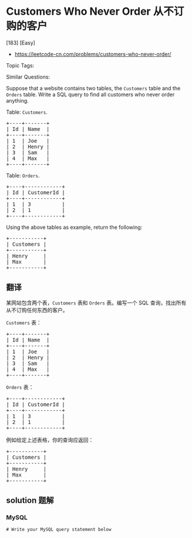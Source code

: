 # Customers Who Never Order 从不订购的客户

[183] [Easy]

- https://leetcode-cn.com/problems/customers-who-never-order/

Topic Tags:

Similar Questions:

Suppose that a website contains two tables, the `Customers` table and the `Orders` table. Write a SQL query to find all customers who never order anything.

Table: `Customers`.

<pre>+----+-------+
| Id | Name  |
+----+-------+
| 1  | Joe   |
| 2  | Henry |
| 3  | Sam   |
| 4  | Max   |
+----+-------+
</pre>

Table: `Orders`.

<pre>+----+------------+
| Id | CustomerId |
+----+------------+
| 1  | 3          |
| 2  | 1          |
+----+------------+
</pre>

Using the above tables as example, return the following:

<pre>+-----------+
| Customers |
+-----------+
| Henry     |
| Max       |
+-----------+
</pre>

## 翻译

某网站包含两个表，`Customers` 表和 `Orders` 表。编写一个 SQL 查询，找出所有从不订购任何东西的客户。

`Customers` 表：

<pre>+----+-------+
| Id | Name  |
+----+-------+
| 1  | Joe   |
| 2  | Henry |
| 3  | Sam   |
| 4  | Max   |
+----+-------+
</pre>

`Orders` 表：

<pre>+----+------------+
| Id | CustomerId |
+----+------------+
| 1  | 3          |
| 2  | 1          |
+----+------------+
</pre>

例如给定上述表格，你的查询应返回：

<pre>+-----------+
| Customers |
+-----------+
| Henry     |
| Max       |
+-----------+
</pre>

## solution 题解

### MySQL

```mysql
# Write your MySQL query statement below

```
